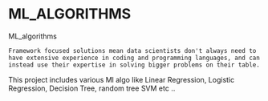 # ML_ALGORITHMS
ML_algorithms

`Framework focused solutions mean data scientists don't always need to have extensive experience in coding and programming languages, and can instead use their expertise in solving bigger problems on their table.`

This project includes various Ml algo like Linear Regression, Logistic Regression, Decision Tree, random tree 
SVM etc ..

